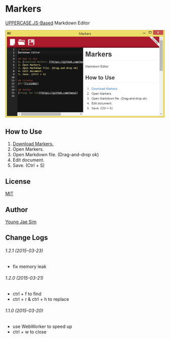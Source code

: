 # Markers
[UPPERCASE.JS-Based](https://github.com/Hanul/UPPERCASE.JS) Markdown Editor

![ScreenShot](https://raw.githubusercontent.com/Hanul/Markers/master/Markers.png)

## How to Use
1. [Download Markers.](https://github.com/Hanul/Markers/releases)
2. Open Markers.
3. Open Markdown file. (Drag-and-drop ok)
4. Edit document.
5. Save. (Ctrl + S)

## License
[MIT](LICENSE)

## Author
[Young Jae Sim](https://github.com/Hanul)

## Change Logs
###### 1.2.1 (2015-03-23)
* fix memory leak

###### 1.2.0 (2015-03-21)
* ctrl + f to find
* ctrl + r & ctrl + h to replace

###### 1.1.0 (2015-03-20)
* use WebWorker to speed up
* ctrl + w to close
